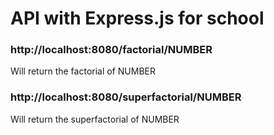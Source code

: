 # API with Express.js for school

### http://localhost:8080/factorial/NUMBER
Will return the factorial of NUMBER

### http://localhost:8080/superfactorial/NUMBER
Will return the superfactorial of NUMBER

